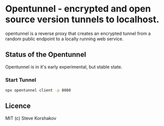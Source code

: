 # Opentunnel - encrypted and open source version tunnels to localhost.
opentunnel is a reverse proxy that creates an encrypted tunnel from a random public endpoint to a locally running web service.

## Status of the Opentunnel
Opentunnel is in it's early experimental, but stable state.

### Start Tunnel
```bash
npx opentunnel client -p 8080
```


## Licence
MIT (c) Steve Korshakov
